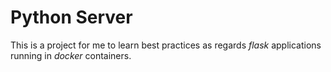 # Python Server

This is a project for me to learn best practices as regards _flask_ applications running in _docker_ containers.